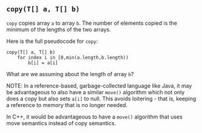 ## `copy(T[] a, T[] b)`

`copy` copies array `a` to array `b`.  The number of elements copied is the
minimum of the lengths of the two arrays.

Here is the full pseudocode for `copy`:
```
copy(T[] a, T[] b)
    for index i in [0,min(a.length,b.length))
        b[i] = a[i]
```
What are we assuming about the length of array `b`?

NOTE: In a reference-based,
garbage-collected language like Java,
it may be advantageous to
also have a similar `move()` algorithm
which not only does a copy
but also sets `a[i]` to null.
This avoids loitering - that is,
keeping a reference to memory that
is no longer needed.

In C++, it would be advantageous
to have a `move()` algorithm that
uses move semantics instead of copy
semantics.
